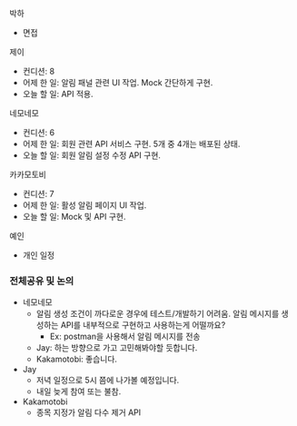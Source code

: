 
박하
- 면접

제이
- 컨디션: 8
- 어제 한 일: 알림 패널 관련 UI 작업. Mock 간단하게 구현.
- 오늘 할 일: API 적용.

네모네모
- 컨디션: 6
- 어제 한 일: 회원 관련 API 서비스 구현. 5개 중 4개는 배포된 상태.
- 오늘 할 일: 회원 알림 설정 수정 API 구현.

카카모토비
- 컨디션: 7
- 어제 한 일: 활성 알림 페이지 UI 작업.
- 오늘 할 일: Mock 및 API 구현.

예인
- 개인 일정

### 전체공유 및 논의
- 네모네모
	- 알림 생성 조건이 까다로운 경우에 테스트/개발하기 어려움. 알림 메시지를 생성하는 API를 내부적으로 구현하고 사용하는게 어떨까요?
		- Ex: postman을 사용해서 알림 메시지를 전송
	- Jay: 하는 방향으로 가고 고민해봐야할 듯합니다.
	- Kakamotobi: 좋습니다.
- Jay
	- 저녁 일정으로 5시 쯤에 나가볼 예정입니다.
	- 내일 늦게 참여 또는 불참.
- Kakamotobi
	- 종목 지정가 알림 다수 제거 API
